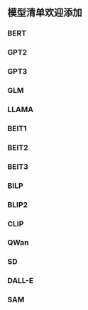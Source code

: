 ## 模型清单欢迎添加

### BERT
### GPT2
### GPT3
### GLM
### LLAMA
### BEIT1
### BEIT2
### BEIT3
### BILP
### BLIP2
### CLIP
### QWan
### SD
### DALL-E
### SAM
### 